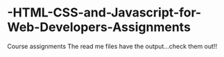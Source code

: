 # -HTML-CSS-and-Javascript-for-Web-Developers-Assignments
Course assignments
The read me files have the output...check them out!!
